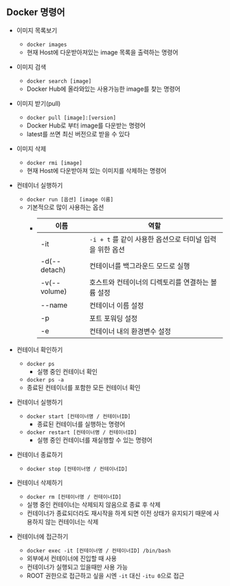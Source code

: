 ## Docker 명령어

- 이미지 목록보기

  - `docker images`
  - 현재 Host에 다운받아져있는 image 목록을 출력하는 명령어


- 이미지 검색

  - `docker search [image]`
  - Docker Hub에 올라와있는 사용가능한 image를 찾는 명령어


- 이미지 받기(pull)

  - `docker pull [image]:[version]`
  - Docker Hub로 부터 image를 다운받는 명령어
  - latest를 쓰면 최신 버전으로 받을 수 있다


- 이미지 삭제

  - `docker rmi [image]`
  - 현재 Host에 다운받아져 있는 이미지를 삭제하는 명령어


- 컨테이너 실행하기
  - `docker run [옵션] [image 이름]`
  - 기본적으로 많이 사용하는 옵션
    - | 이름         | 역할                                                     |
      | ------------ | -------------------------------------------------------- |
      | -it          | `-i + t` 를 같이 사용한 옵션으로 터미널 입력을 위한 옵션 |
      | -d(--detach) | 컨테이너를 백그라운드 모드로 실행                        |
      | -v(--volume) | 호스트와 컨테이너의 디렉토리를 연결하는 볼륨 설정        |
      | --name       | 컨테이너 이름 설정                                       |
      | -p           | 포트 포워딩 설정                                         |
      | -e           | 컨테이너 내의 환경변수 설정                              |
    

- 컨테이너 확인하기
  - `docker ps`
    - 실행 중인 컨테이너 확인
  - `docker ps -a`
  - 종료된 컨테이너를 포함한 모든 컨테이너 확인


- 컨테이너 실행하기
  - `docker start [컨테이너명 / 컨테이너ID]`
    - 종료된 컨테이너를 실행하는 명령어
  - `docker restart [컨테이너명 / 컨테이너ID]`
    - 실행 중인 컨테이너를 재실행할 수 있는 명령어


- 컨테이너 종료하기
  - `docker stop [컨테이너명 / 컨테이너ID]`


- 컨테이너 삭제하기
  - `docker rm [컨테이너명 / 컨테이너ID]`
  - 실행 중인 컨테이너는 삭제되지 않음으로 종료 후 삭제
  - 컨테이너가 종료되더라도 재시작을 하게 되면 이전 상태가 유지되기 때문에 사용하지 않는 컨테이너는 삭제


- 컨테이너에 접근하기
  - `docker exec -it [컨테이너명 / 컨테이너ID] /bin/bash`
  - 외부에서 컨테이너에 진입할 때 사용
  - 컨테이너가 실행되고 있을때만 사용 가능
  - ROOT 권한으로 접근하고 싶을 시엔 `-it` 대신 `-itu 0`으로 접근
